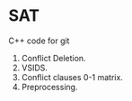 # SAT
C++ code for git

1. Conflict Deletion.
2. VSIDS.
3. Conflict clauses 0-1 matrix.
4. Preprocessing.
